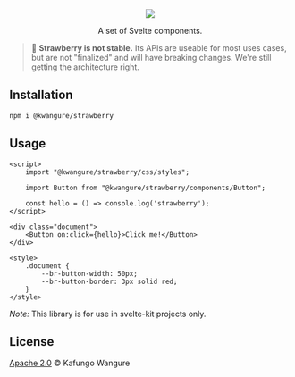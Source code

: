 <div align="center">
    <img src="./assets/strawberry_logo.png" style="max-height: 150px">
</div>

<p align="center">
    A set of Svelte components.<br/>
</p>

> 🍓 **Strawberry is not stable.** Its APIs are useable for most uses cases, but are not "finalized" and will have breaking changes. We're still getting the architecture right.

## Installation
```bash
npm i @kwangure/strawberry
```

## Usage
```svelte
<script>
    import "@kwangure/strawberry/css/styles";

    import Button from "@kwangure/strawberry/components/Button";

    const hello = () => console.log('strawberry');
</script>

<div class="document">
    <Button on:click={hello}>Click me!</Button>
</div>

<style>
    .document {
        --br-button-width: 50px;
        --br-button-border: 3px solid red;
    }
</style>

```

*Note:* This library is for use in svelte-kit projects only.

## License
[Apache 2.0](./LICENSE) © Kafungo Wangure